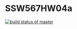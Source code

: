 # SSW567HW04a
[![build status of master](https://travis-ci.org/wbwxshao/SSW567HW04a.svg?branch=HW05a_Mocking)](https://travis-ci.org/wbwxshao/SSW567HW04a)
